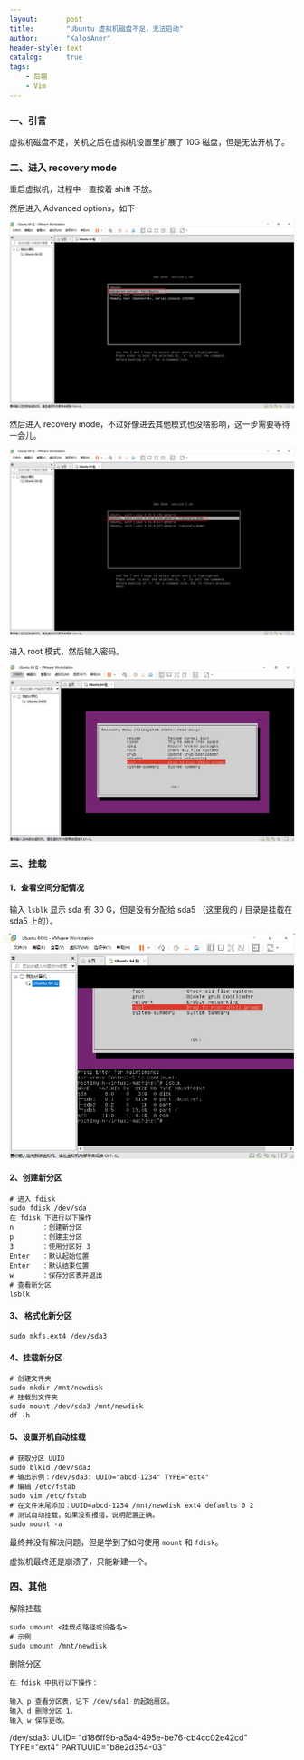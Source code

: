 ```yaml
---
layout:       post
title:        "Ubuntu 虚拟机磁盘不足，无法启动"
author:       "KalosAner"
header-style: text
catalog:      true
tags:
    - 后端
    - Vim
---
```


### 一、引言

虚拟机磁盘不足，关机之后在虚拟机设置里扩展了 10G 磁盘，但是无法开机了。

### 二、进入 recovery mode

重启虚拟机，过程中一直按着 shift 不放。

然后进入 Advanced options，如下

![Snipaste_2025-01-13_20-26-31](\img\in-post\Snipaste_2025-01-13_20-26-31.png)

然后进入 recovery mode，不过好像进去其他模式也没啥影响，这一步需要等待一会儿。

![Snipaste_2025-01-13_20-27-31](\img\in-post\Snipaste_2025-01-13_20-27-31.png)

进入 root 模式，然后输入密码。

![Snipaste_2025-01-13_20-28-38](\img\in-post\Snipaste_2025-01-13_20-28-38.png)

### 三、挂载

#### 1、查看空间分配情况

输入 `lsblk` 显示 sda 有 30 G，但是没有分配给 sda5 （这里我的 / 目录是挂载在 sda5 上的）。

![Snipaste_2025-01-13_20-30-37](\img\in-post\Snipaste_2025-01-13_20-30-37.png)

#### 2、创建新分区

```
# 进入 fdisk
sudo fdisk /dev/sda
在 fdisk 下进行以下操作
n		：创建新分区
p		：创建主分区
3		：使用分区好 3
Enter	：默认起始位置
Enter	：默认结束位置
w		：保存分区表并退出
# 查看新分区
lsblk
```

#### 3、 格式化新分区

```
sudo mkfs.ext4 /dev/sda3
```

#### 4、挂载新分区

```
# 创建文件夹
sudo mkdir /mnt/newdisk
# 挂载到文件夹
sudo mount /dev/sda3 /mnt/newdisk
df -h
```

#### 5、设置开机自动挂载

```
# 获取分区 UUID
sudo blkid /dev/sda3
# 输出示例：/dev/sda3: UUID="abcd-1234" TYPE="ext4"
# 编辑 /etc/fstab
sudo vim /etc/fstab
# 在文件末尾添加：UUID=abcd-1234 /mnt/newdisk ext4 defaults 0 2
# 测试自动挂载，如果没有报错，说明配置正确。
sudo mount -a
```

最终并没有解决问题，但是学到了如何使用 `mount` 和 `fdisk`。

虚拟机最终还是崩溃了，只能新建一个。

### 四、其他

解除挂载

```
sudo umount <挂载点路径或设备名>
# 示例
sudo umount /mnt/newdisk
```

删除分区

```
在 fdisk 中执行以下操作：

输入 p 查看分区表，记下 /dev/sda1 的起始扇区。
输入 d 删除分区 1。
输入 w 保存更改。
```

/dev/sda3: UUID= "d186ff9b-a5a4-495e-be76-cb4cc02e42cd" TYPE="ext4" PARTUUID="b8e2d354-03"
